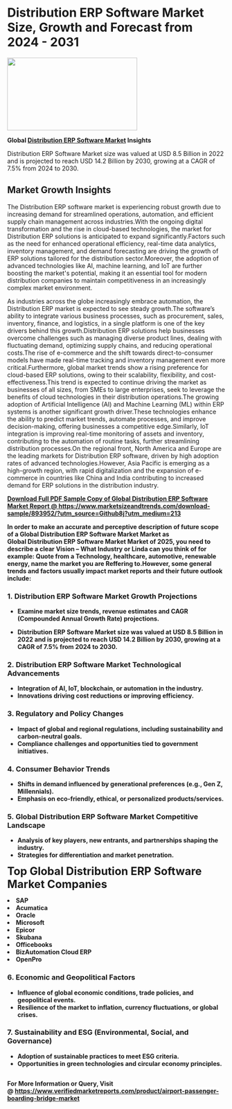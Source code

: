 <H1>Distribution ERP Software Market Size, Growth and Forecast from 2024 - 2031</H1><img class="aligncenter size-medium wp-image-584254" src="https://thirdeyenews.in/wp-content/uploads/2024/09/Global-Market-Research-300x168.jpeg" alt="" width="300" height="168" /><p><strong>Global&nbsp;<a href="https://www.marketsizeandtrends.com/download-sample/893952/?utm_source=Github8j?utm_medium=213">Distribution ERP Software Market</a> Insights</strong></p><p>Distribution ERP Software Market size was valued at USD 8.5 Billion in 2022 and is projected to reach USD 14.2 Billion by 2030, growing at a CAGR of 7.5% from 2024 to 2030.</p><p><h2>Market Growth Insights</h2> <p>The Distribution ERP software market is experiencing robust growth due to increasing demand for streamlined operations, automation, and efficient supply chain management across industries.With the ongoing digital transformation and the rise in cloud-based technologies, the market for Distribution ERP solutions is anticipated to expand significantly.Factors such as the need for enhanced operational efficiency, real-time data analytics, inventory management, and demand forecasting are driving the growth of ERP solutions tailored for the distribution sector.Moreover, the adoption of advanced technologies like AI, machine learning, and IoT are further boosting the market's potential, making it an essential tool for modern distribution companies to maintain competitiveness in an increasingly complex market environment.</p> <p><strong><a href="#"></a></strong></p> <p>As industries across the globe increasingly embrace automation, the Distribution ERP market is expected to see steady growth.The software’s ability to integrate various business processes, such as procurement, sales, inventory, finance, and logistics, in a single platform is one of the key drivers behind this growth.Distribution ERP solutions help businesses overcome challenges such as managing diverse product lines, dealing with fluctuating demand, optimizing supply chains, and reducing operational costs.The rise of e-commerce and the shift towards direct-to-consumer models have made real-time tracking and inventory management even more critical.Furthermore, global market trends show a rising preference for cloud-based ERP solutions, owing to their scalability, flexibility, and cost-effectiveness.This trend is expected to continue driving the market as businesses of all sizes, from SMEs to large enterprises, seek to leverage the benefits of cloud technologies in their distribution operations.The growing adoption of Artificial Intelligence (AI) and Machine Learning (ML) within ERP systems is another significant growth driver.These technologies enhance the ability to predict market trends, automate processes, and improve decision-making, offering businesses a competitive edge.Similarly, IoT integration is improving real-time monitoring of assets and inventory, contributing to the automation of routine tasks, further streamlining distribution processes.On the regional front, North America and Europe are the leading markets for Distribution ERP software, driven by high adoption rates of advanced technologies.However, Asia Pacific is emerging as a high-growth region, with rapid digitalization and the expansion of e-commerce in countries like China and India contributing to increased demand for ERP solutions in the distribution industry.</p> <p><strong><a href="#"></p><p><span class=""><strong>Download Full PDF Sample Copy of Global Distribution ERP Software Market Report</strong> @ <a href="https://www.marketsizeandtrends.com/download-sample/893952/?utm_source=Github8j?utm_medium=213" target="_blank">https://www.marketsizeandtrends.com/download-sample/893952/?utm_source=Github8j?utm_medium=213</a></span></p><p>In order to make an accurate and perceptive description of future scope of a Global&nbsp;Distribution ERP Software Market Market as Global&nbsp;Distribution ERP Software Market Market of 2025, you need to describe a clear Vision &ndash; What Industry or Linda can you think of for example: Quote from a Technology, healthcare, automotive, renewable energy, name the market you are Reffering to.However, some general trends and factors usually impact market reports and their future outlook include:</p><h3>1.&nbsp;<strong>Distribution ERP Software Market Growth Projections</strong></h3><ul><li>Examine market size trends, revenue estimates and CAGR (Compounded Annual Growth Rate) projections.</li><li><p>Distribution ERP Software Market size was valued at USD 8.5 Billion in 2022 and is projected to reach USD 14.2 Billion by 2030, growing at a CAGR of 7.5% from 2024 to 2030.</p></li></ul><h3>2.&nbsp;<strong>Distribution ERP Software Market Technological Advancements</strong></h3><ul><li>Integration of AI, IoT, blockchain, or automation in the industry.</li><li>Innovations driving cost reductions or improving efficiency.</li></ul><h3>3.&nbsp;<strong>Regulatory and Policy Changes</strong></h3><ul><li>Impact of global and regional regulations, including sustainability and carbon-neutral goals.</li><li>Compliance challenges and opportunities tied to government initiatives.</li></ul><h3>4.&nbsp;<strong>Consumer Behavior Trends</strong></h3><ul><li>Shifts in demand influenced by generational preferences (e.g., Gen Z, Millennials).</li><li>Emphasis on eco-friendly, ethical, or personalized products/services.</li></ul><h3>5.&nbsp;<strong>Global Distribution ERP Software Market Competitive Landscape</strong></h3><ul><li>Analysis of key players, new entrants, and partnerships shaping the industry.</li><li>Strategies for differentiation and market penetration.</li></ul><p data-pm-slice="1 1 []"><span style="color: inherit; font-family: inherit; font-size: 25px;">Top Global Distribution ERP Software Market Companies</span></p><div class="" data-test-id=""><p><li>SAP</li><li> Acumatica</li><li> Oracle</li><li> Microsoft</li><li> Epicor</li><li> Skubana</li><li> Officebooks</li><li> BizAutomation Cloud ERP</li><li> OpenPro</li></p></div><h3>6.&nbsp;<strong>Economic and Geopolitical Factors</strong></h3><ul><li>Influence of global economic conditions, trade policies, and geopolitical events.</li><li>Resilience of the market to inflation, currency fluctuations, or global crises.</li></ul><h3>7.&nbsp;<strong>Sustainability and ESG (Environmental, Social, and Governance)</strong></h3><ul><li>Adoption of sustainable practices to meet ESG criteria.</li><li>Opportunities in green technologies and circular economy principles.</li></ul><h2><strong style="font-size: 14px;">For More Information or Query, Visit @&nbsp;</strong><a style="background-color: #ffffff; font-size: 14px;" href="https://www.marketsizeandtrends.com/report/distribution-erp-software-market-/" target="_blank">https://www.verifiedmarketreports.com/product/airport-passenger-boarding-bridge-market</a></h2>